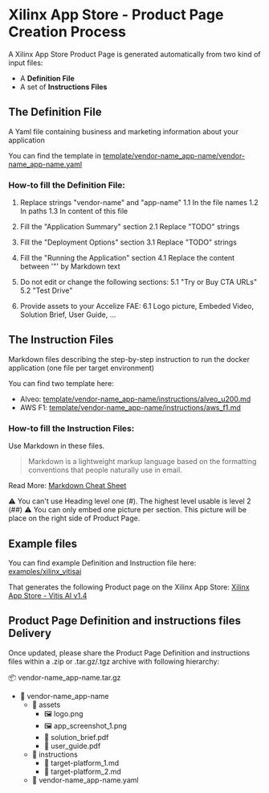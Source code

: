 # Xilinx App Store - Product Page Creation Process
A Xilinx App Store Product Page is generated automatically from two kind of input files: 

+ A **Definition File**
+ A set of **Instructions Files**

## The Definition File
A Yaml file containing business and marketing information about your application

You can find the template in [template/vendor-name_app-name/vendor-name_app-name.yaml](template/vendor-name_app-name/vendor-name_app-name.yaml)

### How-to fill the Definition File:
1. Replace strings "vendor-name" and "app-name" 
  1.1 In the file names
  1.2 In paths 
  1.3 In content of this file

2. Fill the "Application Summary" section
  2.1 Replace "TODO" strings

3. Fill the "Deployment Options" section
  3.1 Replace "TODO" strings

4. Fill the "Running the Application" section
  4.1 Replace the content between '"' by Markdown text 
  
5. Do not edit or change the following sections:
  5.1 "Try or Buy CTA URLs"
  5.2 "Test Drive"

6. Provide assets to your Accelize FAE:
  6.1 Logo picture, Embeded Video, Solution Brief, User Guide, ...


## The Instruction Files
Markdown files describing the step-by-step instruction to run the docker application (one file per target environment)

You can find two template here: 
+ Alveo:  [template/vendor-name_app-name/instructions/alveo_u200.md](template/vendor-name_app-name/instructions/alveo_u200.md)
+ AWS F1: [template/vendor-name_app-name/instructions/aws_f1.md](template/vendor-name_app-name/instructions/aws_f1.md)

### How-to fill the Instruction Files:
Use Markdown in these files.
> Markdown is a lightweight markup language based on the formatting conventions
that people naturally use in email.

Read More: [Markdown Cheat Sheet](https://www.markdownguide.org/cheat-sheet/)

&#x26a0;&#xfe0f; You can't use Heading level one (#). The highest level usable is level 2 (##)
&#x26a0;&#xfe0f; You can only embed one picture per section. This picture will be place on the right side of Product Page.

## Example files
You can find example Definition and Instruction file here:
[examples/xilinx_vitisai](examples/xilinx_vitisai)

That generates the following Product page on the Xilinx App Store:
[Xilinx App Store - Vitis AI v1.4](https://appstore.xilinx.com/products/acceleration-solutions/vitis-ai-v1_4.html)


## Product Page Definition and instructions files Delivery
Once updated, please share the Product Page Definition and instructions files within a .zip or .tar.gz/.tgz archive with following hierarchy:

&#x1F4E6; vendor-name_app-name.tar.gz
  + &#x1F4C1; vendor-name_app-name
    + &#x1F4C1; assets
      + &#x1F5BC; logo.png
      + &#x1F5BC; app_screenshot_1.png
      + &#x1F4DD; solution_brief.pdf
      + &#x1F4DD; user_guide.pdf
    + &#x1F4C1; instructions
      + &#x1F4DD; target-platform_1.md
      + &#x1F4DD; target-platform_2.md
    + &#x1F4DD; vendor-name_app-name.yaml

